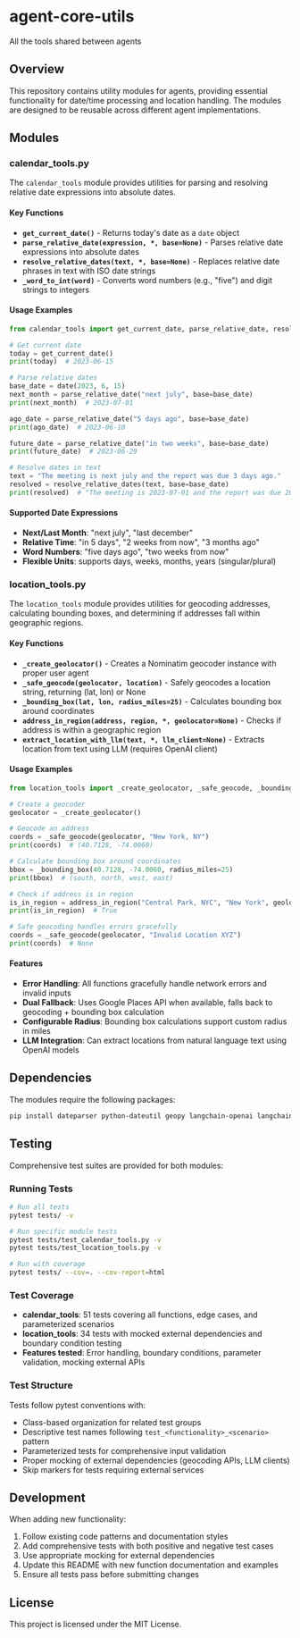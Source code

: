 # agent-core-utils

All the tools shared between agents

## Overview

This repository contains utility modules for agents, providing essential functionality for date/time processing and location handling. The modules are designed to be reusable across different agent implementations.

## Modules

### calendar_tools.py

The `calendar_tools` module provides utilities for parsing and resolving relative date expressions into absolute dates.

#### Key Functions

- **`get_current_date()`** - Returns today's date as a `date` object
- **`parse_relative_date(expression, *, base=None)`** - Parses relative date expressions into absolute dates
- **`resolve_relative_dates(text, *, base=None)`** - Replaces relative date phrases in text with ISO date strings  
- **`_word_to_int(word)`** - Converts word numbers (e.g., "five") and digit strings to integers

#### Usage Examples

```python
from calendar_tools import get_current_date, parse_relative_date, resolve_relative_dates

# Get current date
today = get_current_date()
print(today)  # 2023-06-15

# Parse relative dates
base_date = date(2023, 6, 15)
next_month = parse_relative_date("next july", base=base_date)
print(next_month)  # 2023-07-01

ago_date = parse_relative_date("5 days ago", base=base_date) 
print(ago_date)  # 2023-06-10

future_date = parse_relative_date("in two weeks", base=base_date)
print(future_date)  # 2023-06-29

# Resolve dates in text
text = "The meeting is next july and the report was due 3 days ago."
resolved = resolve_relative_dates(text, base=base_date)
print(resolved)  # "The meeting is 2023-07-01 and the report was due 2023-06-12."
```

#### Supported Date Expressions

- **Next/Last Month**: "next july", "last december"
- **Relative Time**: "in 5 days", "2 weeks from now", "3 months ago"  
- **Word Numbers**: "five days ago", "two weeks from now"
- **Flexible Units**: supports days, weeks, months, years (singular/plural)

### location_tools.py

The `location_tools` module provides utilities for geocoding addresses, calculating bounding boxes, and determining if addresses fall within geographic regions.

#### Key Functions

- **`_create_geolocator()`** - Creates a Nominatim geocoder instance with proper user agent
- **`_safe_geocode(geolocator, location)`** - Safely geocodes a location string, returning (lat, lon) or None
- **`_bounding_box(lat, lon, radius_miles=25)`** - Calculates bounding box around coordinates
- **`address_in_region(address, region, *, geolocator=None)`** - Checks if address is within a geographic region
- **`extract_location_with_llm(text, *, llm_client=None)`** - Extracts location from text using LLM (requires OpenAI client)

#### Usage Examples

```python
from location_tools import _create_geolocator, _safe_geocode, _bounding_box, address_in_region

# Create a geocoder
geolocator = _create_geolocator()

# Geocode an address  
coords = _safe_geocode(geolocator, "New York, NY")
print(coords)  # (40.7128, -74.0060)

# Calculate bounding box around coordinates
bbox = _bounding_box(40.7128, -74.0060, radius_miles=25)
print(bbox)  # (south, north, west, east)

# Check if address is in region
is_in_region = address_in_region("Central Park, NYC", "New York", geolocator=geolocator)
print(is_in_region)  # True

# Safe geocoding handles errors gracefully
coords = _safe_geocode(geolocator, "Invalid Location XYZ")
print(coords)  # None
```

#### Features

- **Error Handling**: All functions gracefully handle network errors and invalid inputs
- **Dual Fallback**: Uses Google Places API when available, falls back to geocoding + bounding box calculation
- **Configurable Radius**: Bounding box calculations support custom radius in miles
- **LLM Integration**: Can extract locations from natural language text using OpenAI models

## Dependencies

The modules require the following packages:

```bash
pip install dateparser python-dateutil geopy langchain-openai langchain-core
```

## Testing

Comprehensive test suites are provided for both modules:

### Running Tests

```bash
# Run all tests
pytest tests/ -v

# Run specific module tests
pytest tests/test_calendar_tools.py -v
pytest tests/test_location_tools.py -v

# Run with coverage
pytest tests/ --cov=. --cov-report=html
```

### Test Coverage

- **calendar_tools**: 51 tests covering all functions, edge cases, and parameterized scenarios
- **location_tools**: 34 tests with mocked external dependencies and boundary condition testing
- **Features tested**: Error handling, boundary conditions, parameter validation, mocking external APIs

### Test Structure

Tests follow pytest conventions with:
- Class-based organization for related test groups
- Descriptive test names following `test_<functionality>_<scenario>` pattern
- Parameterized tests for comprehensive input validation
- Proper mocking of external dependencies (geocoding APIs, LLM clients)
- Skip markers for tests requiring external services

## Development

When adding new functionality:

1. Follow existing code patterns and documentation styles
2. Add comprehensive tests with both positive and negative test cases
3. Use appropriate mocking for external dependencies
4. Update this README with new function documentation and examples
5. Ensure all tests pass before submitting changes

## License

This project is licensed under the MIT License.
